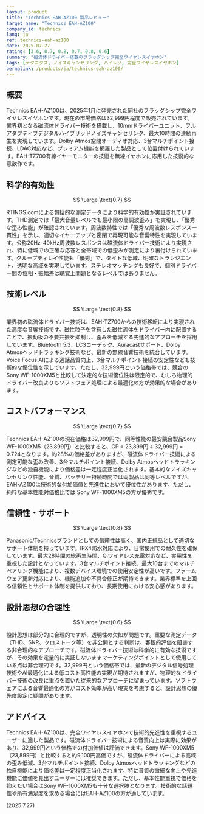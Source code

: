 ```yaml
---
layout: product
title: "Technics EAH-AZ100 製品レビュー"
target_name: "Technics EAH-AZ100"
company_id: technics
lang: ja
ref: technics-eah-az100
date: 2025-07-27
rating: [3.6, 0.7, 0.8, 0.7, 0.8, 0.6]
summary: "磁流体ドライバー搭載のフラッグシップ完全ワイヤレスイヤホン"
tags: [テクニクス, ノイズキャンセリング, ハイレゾ, 完全ワイヤレスイヤホン]
permalink: /products/ja/technics-eah-az100/
---
```

## 概要

Technics EAH-AZ100は、2025年1月に発売された同社のフラッグシップ完全ワイヤレスイヤホンです。現在の市場価格は32,999円程度で販売されています。業界初となる磁流体ドライバー技術を搭載し、10mmドライバーユニット、フルアダプティブデジタルハイブリッドノイズキャンセリング、最大10時間の連続再生を実現しています。Dolby Atmos空間オーディオ対応、3台マルチポイント接続、LDAC対応など、プレミアム機能を網羅した製品として位置付けられています。EAH-TZ700有線イヤーモニターの技術を無線イヤホンに応用した技術的な意欲作です。

## 科学的有効性

$$ \Large \text{0.7} $$

RTINGS.comによる包括的な測定データにより科学的有効性が実証されています。THD測定では「最大音量レベルでも最小限の高調波歪み」を実現し、「優秀な歪み性能」が確認されています。周波数特性では「優秀な周波数レスポンス一貫性」を示し、適切なイヤーチップと密閉で再現可能な音響特性を実現しています。公称20Hz-40kHz周波数レスポンスは磁流体ドライバー技術により実現され、特に低域での正確な応答と全帯域での低歪みが測定により裏付けられています。グループディレイ性能も「優秀」で、タイトな低域、明確なトランジエント、透明な高域を実現しています。ステレオマッチングも良好で、個別ドライバー間の位相・振幅差は聴覚上問題となるレベルではありません。

## 技術レベル

$$ \Large \text{0.8} $$

業界初の磁流体ドライバー技術は、EAH-TZ700からの技術移転により実現された高度な音響技術です。磁性粒子を含有した磁性流体をドライバー内に配置することで、振動板の不要共振を抑制し、歪みを低減する先進的なアプローチを採用しています。Bluetooth 5.3、LC3コーデック、Auracastサポート、Dolby Atmosヘッドトラッキング技術など、最新の無線音響技術を統合しています。Voice Focus AIによる通話品質向上、3台マルチポイント接続の安定性なども技術的な優位性を示しています。ただし、32,999円という価格帯では、競合のSony WF-1000XM5と比較して決定的な技術優位性は限定的で、むしろ物理的ドライバー改良よりもソフトウェア処理による最適化の方が効果的な場合があります。

## コストパフォーマンス

$$ \Large \text{0.7} $$

Technics EAH-AZ100の現在価格は32,999円で、同等性能の最安競合製品Sony WF-1000XM5（23,899円）と比較すると、CP = 23,899円 ÷ 32,999円 = 0.724となります。約28%の価格差がありますが、磁流体ドライバー技術による測定可能な歪み改善、3台マルチポイント接続、Dolby Atmosヘッドトラッキングなどの独自機能により価格差は一定程度正当化されます。基本的なノイズキャンセリング性能、音質、バッテリー持続時間では両製品は同等レベルですが、EAH-AZ100は技術的な付加価値と先進性において優位性があります。ただし、純粋な基本性能対価格比では Sony WF-1000XM5の方が優秀です。

## 信頼性・サポート

$$ \Large \text{0.8} $$

Panasonic/Technicsブランドとしての信頼性は高く、国内正規品として適切なサポート体制を持っています。IPX4防水対応により、日常使用での耐久性を確保しています。最大28時間の総再生時間、Qiワイヤレス充電対応など、実用性を重視した設計となっています。3台マルチポイント接続、最大10台までのマルチペアリング機能により、複数デバイス環境での使用安定性が高いです。ファームウェア更新対応により、機能追加や不具合修正が期待できます。業界標準を上回る信頼性とサポート体制を提供しており、長期使用における安心感があります。

## 設計思想の合理性

$$ \Large \text{0.6} $$

設計思想は部分的に合理的ですが、透明性の欠如が問題です。重要な測定データ（THD、SNR、クロストーク等）を非公開とする判断は、客観的評価を阻害する非合理的なアプローチです。磁流体ドライバー技術は科学的に有効な技術ですが、その効果を定量的に実証しないままマーケティングポイントとして使用している点は非合理的です。32,999円という価格帯では、最新のデジタル信号処理技術やAI最適化による低コスト高性能の実現が期待されますが、物理的なドライバー技術の改良に重点を置いた従来的なアプローチに留まっています。ソフトウェアによる音響最適化の方がコスト効率が高い現実を考慮すると、設計思想の優先度設定に疑問があります。

## アドバイス

Technics EAH-AZ100は、完全ワイヤレスイヤホンで技術的先進性を重視するユーザーに適した製品です。磁流体ドライバー技術による音質向上は実際に効果があり、32,999円という価格での付加価値は評価できます。Sony WF-1000XM5（23,899円）と比較すると約9,100円高価ですが、磁流体ドライバーによる高域の歪み低減、3台マルチポイント接続、Dolby Atmosヘッドトラッキングなどの独自機能により価格差は一定程度正当化されます。特に音質の微細な向上や先進機能に価値を見出すユーザーには推奨できます。ただし、基本性能重視で価格を抑えたい場合はSony WF-1000XM5も十分な選択肢となります。技術的な話題性や所有満足度を求める場合にはEAH-AZ100の方が適しています。

(2025.7.27)